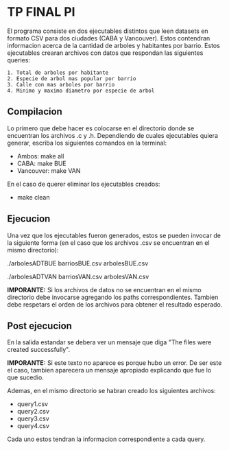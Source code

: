 # TP FINAL PI

El programa consiste en dos ejecutables distintos que leen datasets en formato CSV para dos ciudades (CABA y Vancouver). Estos contendran informacion acerca de la cantidad de arboles y habitantes por barrio.
Estos ejecutables crearan archivos con datos que respondan las siguientes queries:

	1. Total de arboles por habitante
	2. Especie de arbol mas popular por barrio
	3. Calle con mas arboles por barrio
	4. Minimo y maximo diametro por especie de arbol


## Compilacion
Lo primero que debe hacer es colocarse en el directorio donde se encuentran los archivos .c y .h. Dependiendo de cuales ejecutables quiera generar, escriba los siguientes comandos en la terminal:
- Ambos: make all
- CABA: make BUE
- Vancouver: make VAN

En el caso de querer eliminar los ejecutables creados:
- make clean


## Ejecucion
Una vez que los ejecutables fueron generados, estos se pueden invocar de la siguiente forma (en el caso que los archivos .csv se encuentran en el mismo directorio):

./arbolesADTBUE barriosBUE.csv arbolesBUE.csv 

./arbolesADTVAN barriosVAN.csv arbolesVAN.csv 

**IMPORANTE:** Si los archivos de datos no se encuentran en el mismo directorio debe invocarse agregando los paths correspondientes. Tambien debe respetars el orden de los archivos para obtener el resultado esperado.


## Post ejecucion
En la salida estandar se debera ver un mensaje que diga
"The files were created successfully".

**IMPORANTE:** Si este texto no aparece es porque hubo un error. De ser este el caso, tambien aparecera un mensaje apropiado explicando que fue lo que sucedio.

Ademas, en el mismo directorio se habran creado los siguientes archivos:
- query1.csv
- query2.csv
- query3.csv
- query4.csv

Cada uno estos tendran la informacion correspondiente a cada query.
